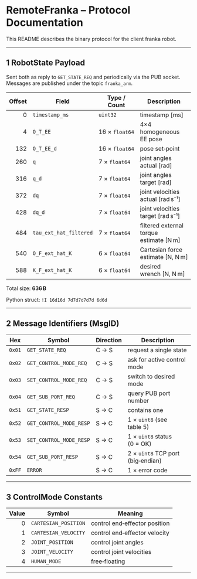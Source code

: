 # RemoteFranka – Protocol Documentation

This README describes the binary protocol for the client franka robot.

---

## 1 RobotState Payload

Sent both as reply to `GET_STATE_REQ` and periodically via the PUB socket.
Messages are published under the topic `franka_arm`.

| Offset | Field                  | Type / Count   | Description                                             |
| -----: | ---------------------- | -------------- | ------------------------------------------------------- |
|      0 | `timestamp_ms`         | `uint32`       | timestamp \[ms]                                         |
|      4 | `O_T_EE`               | 16 × `float64` | 4×4 homogeneous EE pose                                 |
|    132 | `O_T_EE_d`             | 16 × `float64` | pose set‑point                                          |
|    260 | `q`                    |  7 × `float64` | joint angles actual \[rad]                              |
|    316 | `q_d`                  |  7 × `float64` | joint angles target \[rad]                              |
|    372 | `dq`                   |  7 × `float64` | joint velocities actual \[rad s⁻¹]                      |
|    428 | `dq_d`                 |  7 × `float64` | joint velocities target \[rad s⁻¹]                      |
|    484 | `tau_ext_hat_filtered` |  7 × `float64` | filtered external torque estimate \[N m]                |
|    540 | `O_F_ext_hat_K`        |  6 × `float64` | Cartesian force estimate \[N, N m]                      |
|    588 | `K_F_ext_hat_K`        |  6 × `float64` | desired wrench \[N, N m]                                |

Total size: **636 B**

Python struct: `!I 16d16d 7d7d7d7d7d 6d6d`

---

## 2 Message Identifiers (MsgID)

| Hex    | Symbol                 | Direction | Description                                      |
| ------ | ---------------------  | --------- | ------------------------------------------------ |
| `0x01` | `GET_STATE_REQ`        | C → S     | request a single state                           |
| `0x02` | `GET_CONTROL_MODE_REQ` | C → S     | ask for active control mode                      |
| `0x03` | `SET_CONTROL_MODE_REQ` | C → S     | switch to desired mode                           |
| `0x04` | `GET_SUB_PORT_REQ`     | C → S     | query PUB port number                            |
| `0x51` | `GET_STATE_RESP`       | S → C     | contains one                                     |
| `0x52` | `GET_CONTROL_MODE_RESP`| S → C     | 1 × `uint8` (see table 5)                        |
| `0x53` | `SET_CONTROL_MODE_RESP`| S → C     | 1 × `uint8` status (0 = OK)                      |
| `0x54` | `GET_SUB_PORT_RESP`    | S → C     | 2 × `uint8` TCP port (big‑endian)                |
| `0xFF` | `ERROR`                | S → C     | 1 × error code                                   |

---

## 3 ControlMode Constants

| Value | Symbol               | Meaning                                |
| ----: | -------------------- | -------------------------------------- |
|     0 | `CARTESIAN_POSITION` | control end‑effector position          |
|     1 | `CARTESIAN_VELOCITY` | control end‑effector velocity          |
|     2 | `JOINT_POSITION`     | control joint angles                   |
|     3 | `JOINT_VELOCITY`     | control joint velocities               |
|     4 | `HUMAN_MODE`         | free‑floating                          |

---

